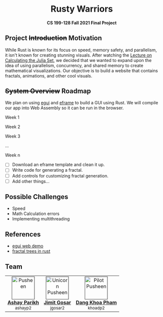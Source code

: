 <h1 align="center">
  Rusty Warriors
</h1>


<h4 align="center">CS 199-128 Fall 2021 Final Project</h4>

## Project ~~Introduction~~ Motivation

While Rust is known for its focus on speed, memory safety, and parallelism, it isn't known for creating stunning visuals. After watching the [Lecture on Calculating the Julia Set](https://www.youtube.com/watch?v=ifZ5Od92MXY), we decided that we wanted to expand upon the idea of using parallelism, concurrency, and shared memory to create mathematical visualizations. Our objective is to build a website that contains fractals, animations, and other cool visuals. 

## ~~System Overview~~ Roadmap

We plan on using [egui](https://github.com/emilk/egui) and [eframe](https://github.com/emilk/egui/tree/master/eframe) to build a GUI using Rust. We will compile our app into Web Assembly so it can be run in the browser. 

Week 1

Week 2


Week 3


...

Week n

- [ ] Download an eframe template and clean it up.
- [ ] Write code for generating a <insert> fractal.
- [ ] Add controls for customizing fractal generation.
- [ ] Add other things...

## Possible Challenges

- Speed
- Math Calculation errors
- Implementing multithreading

## References

- [egui web demo](https://emilk.github.io/egui/index.html)
- [fractal trees in rust](https://github.com/redwarp/fractal-trees)

## Team

<table align="center">
  <tr>
    <td align="center"><a href=""><img src="https://stickershop.line-scdn.net/stickershop/v1/product/1014241/LINEStorePC/main.png" width="75px;" alt="Pusheen"/><br /><b>Ashay Parikh</b></a><br /><sub>ashayp2</sub></td>
    <td align="center"><a href=""><img src="https://stickershop.line-scdn.net/stickershop/v1/sticker/637244/android/sticker.png" width="75px;" alt="Unicorn Pusheen"/><br /><b>Jimit Gosar</b></a><br /><sub>jgosar2</sub></td>
    <td align="center"><a href=""><img src="https://stickershop.line-scdn.net/stickershop/v1/sticker/637275/android/sticker.png" width="75px;" alt="Pilot Pusheen"/><br /><b>Dang Khoa Pham</b></a><br /><sub>khoadp2</sub></td>
  </tr>
</table>
